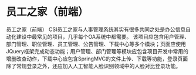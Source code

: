 # 员工之家（前端）
员工之家（前端）
CSI员工之家与人事管理系统其实有很多共同之处是办公信息自动化建设中最常见的项目，几乎每个OA系统中都需要。 该项目应包含用户管理、部门管理、职位管理、员工管理、公告管理、下载中心等多个模块；页面应使用JQuery框架完成动态功能；用户管理、部门管理等模块应包含项目开发中常用的增删改查动作，下载中心应包含SpringMVC的文件上传、下载等功能，登录页面除了常规登录之外，还应加入人工智能人脸识别领域中的人脸对比登录功能。
